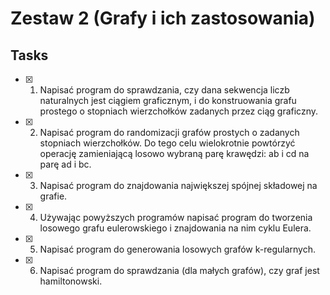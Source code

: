 # Zestaw 2 (Grafy i ich zastosowania)

## Tasks
- [x] 1. Napisać program do sprawdzania, czy dana sekwencja liczb naturalnych jest ciągiem graficznym, i do konstruowania grafu prostego o stopniach wierzchołków zadanych przez ciąg graficzny.
- [x] 2. Napisać program do randomizacji grafów prostych o zadanych stopniach wierzchołków. Do tego celu wielokrotnie powtórzyć operację zamieniającą losowo wybraną parę krawędzi: ab i cd na parę ad i bc.
- [x] 3. Napisać program do znajdowania największej spójnej składowej na grafie.
- [x] 4. Używając powyższych programów napisać program do tworzenia losowego grafu eulerowskiego i znajdowania na nim cyklu Eulera.
- [x] 5. Napisać program do generowania losowych grafów k-regularnych.
- [x] 6. Napisać program do sprawdzania (dla małych grafów), czy graf jest hamiltonowski.

